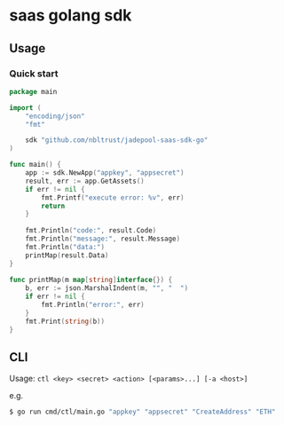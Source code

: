 # saas golang sdk

## Usage
### Quick start
```go
package main

import (
	"encoding/json"
	"fmt"

	sdk "github.com/nbltrust/jadepool-saas-sdk-go"
)

func main() {
	app := sdk.NewApp("appkey", "appsecret")
	result, err := app.GetAssets()
    if err != nil {
        fmt.Printf("execute error: %v", err)
        return
    }
    
	fmt.Println("code:", result.Code)
	fmt.Println("message:", result.Message)
	fmt.Println("data:")
	printMap(result.Data)
}
    
func printMap(m map[string]interface{}) {
	b, err := json.MarshalIndent(m, "", "  ")
	if err != nil {
		fmt.Println("error:", err)
    }
	fmt.Print(string(b))
}
```

## CLI
Usage:
`ctl <key> <secret> <action> [<params>...] [-a <host>]`

e.g.
```bash
$ go run cmd/ctl/main.go "appkey" "appsecret" "CreateAddress" "ETH"
```
